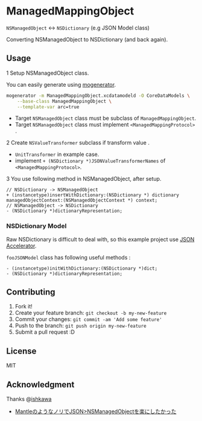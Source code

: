 # ManagedMappingObject

``NSManagedObject`` <-> ``NSDictionary`` (e.g JSON Model class)

Converting NSManagedObject to NSDictionary (and back again).

## Usage

1 Setup NSManagedObject class.

You can easily generate using [mogenerator](https://github.com/rentzsch/mogenerator "mogenerator").

``` sh
mogenerator -m ManagedMappingObject.xcdatamodeld -O CoreDataModels \
    --base-class ManagedMappingObject \
    --template-var arc=true
```

* Target ``NSManagedObject`` class must be subclass of ``ManagedMappingObject``.
* Target ``NSManagedObject`` class must implement ``<ManagedMappingProtocol>`` .

2 Create ``NSValueTransformer`` subclass if transform value .

* ``UnitTransformer`` in example case.
* implement ``+ (NSDictionary *)JSONValueTransformerNames`` of ``<ManagedMappingProtocol>``.

3 You use following method in NSManagedObject, after setup.

``` objc
// NSDictionary -> NSManagedObject
+ (instancetype)insertWithDictionary:(NSDictionary *) dictionary managedObjectContext:(NSManagedObjectContext *) context;
// NSManagedObject -> NSDictionary
- (NSDictionary *)dictionaryRepresentation;
```

### NSDictionary Model

Raw NSDictionary is difficult to deal with,
so this example project use [JSON Accelerator](http://www.nerdery.com/json-accelerator "JSON Accelerator").

``fooJSONModel`` class has following useful methods :

```objc
- (instancetype)initWithDictionary:(NSDictionary *)dict;
- (NSDictionary *)dictionaryRepresentation;
```

## Contributing

1. Fork it!
2. Create your feature branch: `git checkout -b my-new-feature`
3. Commit your changes: `git commit -am 'Add some feature'`
4. Push to the branch: `git push origin my-new-feature`
5. Submit a pull request :D

## License

MIT

## Acknowledgment

Thanks @[ishkawa](https://github.com/ishkawa/ "ishkawa")

* [MantleのようなノリでJSON&gt;NSManagedObjectを楽にしたかった](http://blog.ishkawa.org/blog/2013/06/24/keymap-and-valuetransformer/ "MantleのようなノリでJSON&gt;NSManagedObjectを楽にしたかった")